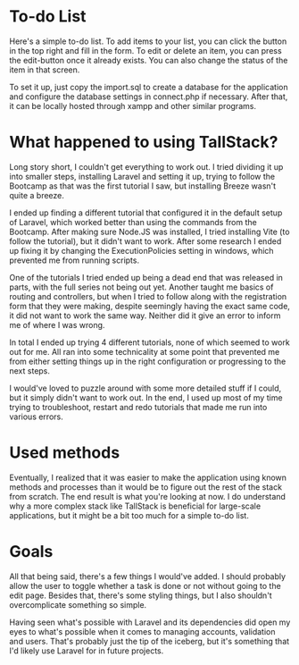 # To-do List

Here's a simple to-do list. To add items to your list, you can click the button in the top right and fill in the form.
To edit or delete an item, you can press the edit-button once it already exists.
You can also change the status of the item in that screen.

To set it up, just copy the import.sql to create a database for the application and configure the database settings in connect.php if necessary. After that, it can be locally hosted through xampp and other similar programs.


# What happened to using TallStack?
Long story short, I couldn't get everything to work out.
I tried dividing it up into smaller steps, installing Laravel and setting it up, trying to follow the Bootcamp as that was the first tutorial I saw, but installing Breeze wasn't quite a breeze.

I ended up finding a different tutorial that configured it in the default setup of Laravel, which worked better than using the commands from the Bootcamp. After making sure Node.JS was installed, I tried installing Vite (to follow the tutorial), but it didn't want to work. After some research I ended up fixing it by changing the ExecutionPolicies setting in windows, which prevented me from running scripts.

One of the tutorials I tried ended up being a dead end that was released in parts, with the full series not being out yet.
Another taught me basics of routing and controllers, but when I tried to follow along with the registration form that they were making, despite seemingly having the exact same code, it did not want to work the same way. Neither did it give an error to inform me of where I was wrong. 

In total I ended up trying 4 different tutorials, none of which seemed to work out for me.
All ran into some technicality at some point that prevented me from either setting things up in the right configuration or progressing to the next steps.

I would've loved to puzzle around with some more detailed stuff if I could, but it simply didn't want to work out.
In the end, I used up most of my time trying to troubleshoot, restart and redo tutorials that made me run into various errors.

# Used methods
Eventually, I realized that it was easier to make the application using known methods and processes than it would be to figure out the rest of the stack from scratch. The end result is what you're looking at now. 
I do understand why a more complex stack like TallStack is beneficial for large-scale applications, but it might be a bit too much for a simple to-do list.

# Goals
All that being said, there's a few things I would've added.
I should probably allow the user to toggle whether a task is done or not without going to the edit page.
Besides that, there's some styling things, but I also shouldn't overcomplicate something so simple.

Having seen what's possible with Laravel and its dependencies did open my eyes to what's possible when it comes to managing
accounts, validation and users. That's probably just the tip of the iceberg, but it's something that I'd likely use 
Laravel for in future projects.